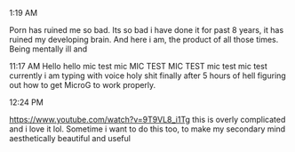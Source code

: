1:19 AM

Porn has ruined me so bad. Its so bad i have done it for past 8 years, it has ruined my developing brain. And here i am, the product of all those times. Being mentally ill and

11:17 AM
Hello hello mic test mic MIC TEST MIC TEST mic test mic test currently i am typing with voice holy shit finally after 5 hours of hell figuring out how to get MicroG to work properly.

12:24 PM

https://www.youtube.com/watch?v=9T9VL8_i1Tg this is overly complicated and i love it lol. Sometime i want to do this too, to make my secondary mind aesthetically beautiful and useful

